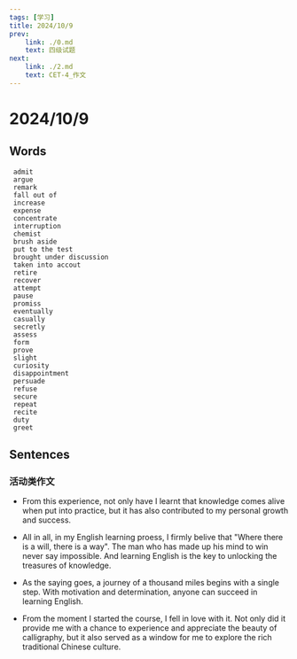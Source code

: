 ```yaml
---
tags: [学习]
title: 2024/10/9
prev: 
    link: ./0.md
    text: 四级试题
next: 
    link: ./2.md
    text: CET-4_作文
---
```


# 2024/10/9

## Words

```word
 admit
 argue
 remark
 fall out of
 increase
 expense
 concentrate
 interruption
 chemist
 brush aside
 put to the test
 brought under discussion
 taken into accout
 retire
 recover
 attempt
 pause
 promiss
 eventually
 casually
 secretly
 assess
 form
 prove
 slight
 curiosity
 disappointment
 persuade
 refuse
 secure
 repeat
 recite
 duty
 greet
```

## Sentences

### 活动类作文
* From this experience, not only have I learnt that knowledge comes alive when put into practice, but it has also contributed to my personal growth and success.

* All in all, in my English learning proess, I firmly belive that "Where there is a will, there is a way". The man who has made up his mind to win never say impossible. And learning English is the key to unlocking the treasures of knowledge.

* As the saying goes, a journey of a thousand miles begins with a single step. With motivation and determination, anyone can succeed in learning English.

* From the moment I started the course, I fell in love with it. Not only did it provide me with a chance to experience and appreciate the beauty of calligraphy, but it also served as a window for me to explore the rich traditional Chinese culture.
